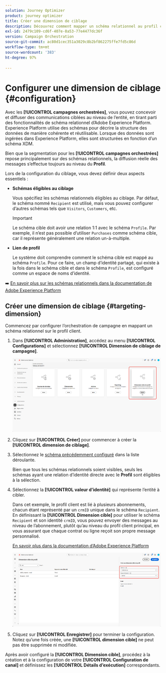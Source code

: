 ```yaml
---
solution: Journey Optimizer
product: journey optimizer
title: Créer une dimension de ciblage
description: Découvrez comment mapper un schéma relationnel au profil client
exl-id: 2479c109-cd6f-407e-8a53-77e4477dc36f
version: Campaign Orchestration
source-git-commit: ac80d1cec351a3029c8b2bf862275ffe7fd5c86d
workflow-type: tm+mt
source-wordcount: '383'
ht-degree: 97%

---
```



# Configurer une dimension de ciblage {#configuration}

Avec les **[!UICONTROL campagnes orchestrées]**, vous pouvez concevoir et diffuser des communications ciblées au niveau de l’entité, en tirant parti des fonctionnalités de schéma relationnel d’Adobe Experience Platform. Experience Platform utilise des schémas pour décrire la structure des données de manière cohérente et réutilisable. Lorsque des données sont ingérées dans Experience Platform, elles sont structurées en fonction d’un schéma XDM.

Bien que la segmentation pour les **[!UICONTROL campagnes orchestrées]** repose principalement sur des schémas relationnels, la diffusion réelle des messages s’effectue toujours au niveau du **Profil**.

Lors de la configuration du ciblage, vous devez définir deux aspects essentiels :

* **Schémas éligibles au ciblage**

  Vous spécifiez les schémas relationnels éligibles au ciblage. Par défaut, le schéma nommé `Recipient` est utilisé, mais vous pouvez configurer d’autres schémas tels que `Visitors`, `Customers`, etc.

  >[!IMPORTANT]
  >
  > Le schéma cible doit avoir une relation 1:1 avec le schéma `Profile`. Par exemple, il n’est pas possible d’utiliser `Purchases` comme schéma cible, car il représente généralement une relation un-à-multiple.

* **Lien de profil**

  Le système doit comprendre comment le schéma cible est mappé au schéma `Profile`. Pour ce faire, un champ d’identité partagé, qui existe à la fois dans le schéma cible et dans le schéma `Profile`, est configuré comme un espace de noms d’identité.

➡️ [En savoir plus sur les schémas relationnels dans la documentation de Adobe Experience Platform](https://experienceleague.adobe.com/fr/docs/experience-platform/xdm/schema/relational#how-relational-schemas-differ-from-standard-xdm-schemas)

## Créer une dimension de ciblage {#targeting-dimension}

Commencez par configurer l’orchestration de campagne en mappant un schéma relationnel sur le profil client.

1. Dans **[!UICONTROL Administration]**, accédez au menu **[!UICONTROL Configurations]** et sélectionnez **[!UICONTROL Dimension de ciblage de campagne]**.

   ![](assets/target-dimension-1.png)

1. Cliquez sur **[!UICONTROL Créer]** pour commencer à créer la **[!UICONTROL dimension de ciblage]**.

1. Sélectionnez le [schéma précédemment configuré](gs-schemas.md) dans la liste déroulante.

   Bien que tous les schémas relationnels soient visibles, seuls les schémas ayant une relation d’identité directe avec le **Profil** sont éligibles à la sélection.

1. Sélectionnez la **[!UICONTROL valeur d’identité]** qui représente l’entité à cibler.

   Dans cet exemple, le profil client est lié à plusieurs abonnements, chacun étant représenté par un `crmID` unique dans le schéma `Recipient`. En définissant la **[!UICONTROL Dimension cible]** pour utiliser le schéma `Recipient` et son identité `crmID`, vous pouvez envoyer des messages au niveau de l’abonnement, plutôt qu’au niveau du profil client principal, en vous assurant que chaque contrat ou ligne reçoit son propre message personnalisé.

   [En savoir plus dans la documentation d’Adobe Experience Platform](https://experienceleague.adobe.com/fr/docs/experience-platform/xdm/schema/composition#identity)

   ![](assets/target-dimension-2.png)

1. Cliquez sur **[!UICONTROL Enregistrer]** pour terminer la configuration. Notez qu’une fois créée, une **[!UICONTROL dimension cible]** ne peut pas être supprimée ni modifiée.

Après avoir configuré la **[!UICONTROL Dimension cible]**, procédez à la création et à la configuration de votre **[!UICONTROL Configuration de canal]** et définissez les **[!UICONTROL Détails d’exécution]** correspondants.